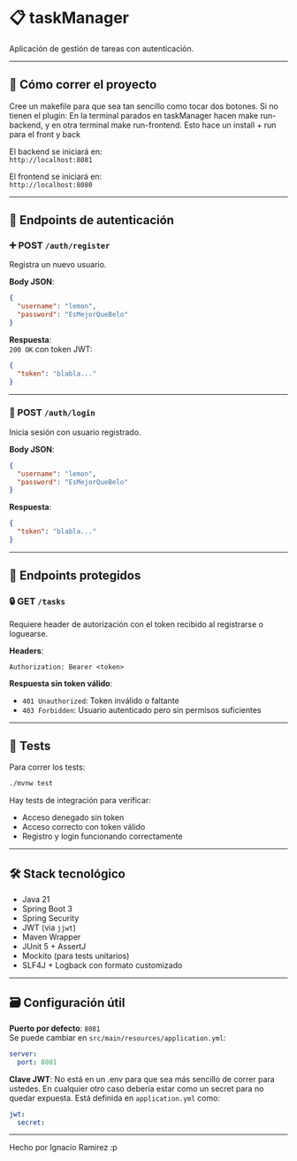 # 📋 taskManager

Aplicación de gestión de tareas con autenticación.

---

## 🚀 Cómo correr el proyecto

Cree un makefile para que sea tan sencillo como tocar dos botones.
Si no tienen el plugin: En la terminal parados en taskManager hacen make run-backend, y en otra terminal make run-frontend.
Esto hace un install + run para el front y back

El backend se iniciará en:  
`http://localhost:8081`

El frontend se iniciará en:  
`http://localhost:8080`

---

## 🔐 Endpoints de autenticación

### ➕ POST `/auth/register`

Registra un nuevo usuario.

**Body JSON**:
```json
{
  "username": "lemon",
  "password": "EsMejorQueBelo"
}
```

**Respuesta**:  
`200 OK` con token JWT:
```json
{
  "token": "blabla..."
}
```

---

### 🔑 POST `/auth/login`

Inicia sesión con usuario registrado.

**Body JSON**:
```json
{
  "username": "lemon",
  "password": "EsMejorQueBelo"
}
```

**Respuesta**:
```json
{
  "token": "blabla..."
}
```

---

## 📌 Endpoints protegidos

### 🔒 GET `/tasks`

Requiere header de autorización con el token recibido al registrarse o loguearse.

**Headers**:
```
Authorization: Bearer <token>
```

**Respuesta sin token válido**:
- `401 Unauthorized`: Token inválido o faltante
- `403 Forbidden`: Usuario autenticado pero sin permisos suficientes

---

## 🧪 Tests

Para correr los tests:
```bash
./mvnw test
```

Hay tests de integración para verificar:
- Acceso denegado sin token
- Acceso correcto con token válido
- Registro y login funcionando correctamente

---

## 🛠️ Stack tecnológico

- Java 21
- Spring Boot 3
- Spring Security
- JWT (via `jjwt`)
- Maven Wrapper
- JUnit 5 + AssertJ
- Mockito (para tests unitarios)
- SLF4J + Logback con formato customizado

---

## 🗃️ Configuración útil

**Puerto por defecto**: `8081`  
Se puede cambiar en `src/main/resources/application.yml`:
```yaml
server:
  port: 8081
```

**Clave JWT**: No está en un .env para que sea más sencillo de correr para ustedes.
En cualquier otro caso debería estar como un secret para no quedar expuesta.
Está definida en `application.yml` como:
```yaml
jwt:
  secret: 
```


---
Hecho por Ignacio Ramirez :p
